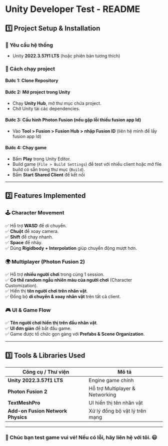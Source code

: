 # Unity Developer Test - README

## 1️⃣ Project Setup & Installation

### **🔹 Yêu cầu hệ thống**
- Unity **2022.3.57f1 LTS** (hoặc phiên bản tương thích)

### **🔹 Cách chạy project**
#### **Bước 1: Clone Repository**

#### **Bước 2: Mở project trong Unity**
- Chạy **Unity Hub**, mở thư mục chứa project.
- Chờ Unity tải các dependencies.

#### **Bước 3: Cấu hình Photon Fusion (nếu gặp lỗi thiếu fusion app Id)**
- Vào **Tool > Fusion > Fusion Hub > nhập Fusion ID** (liên hệ mình để lấy fusion app Id)

#### **Bước 4: Chạy game**
- Bấm **Play** trong Unity Editor.
- Build game (`File > Build Settings`) để test với nhiều client hoặc mở file build có sẵn trong thư mục (`Build`).
- Bấm **Start Shared Client** để kết nối

---

## 2️⃣ Features Implemented

### **🕹️ Character Movement**
✅ Hỗ trợ **WASD** để di chuyển.  
✅ **Chuột** để xoay camera.  
✅ **Shift** để chạy nhanh.  
✅ **Space** để nhảy.  
✅ Dùng **Rigidbody + Interpolation** giúp chuyển động mượt hơn.

### **🌍 Multiplayer (Photon Fusion 2)**
✅ Hỗ trợ **nhiều người chơi** trong cùng 1 session.  
✅ **Có thể random ngẫu nhiên màu của người chơi** (Character Customization).  
✅ Hiển thị **tên người chơi trên nhân vật**.  
✅ Đồng bộ **di chuyển & xoay nhân vật** trên tất cả client.  

### **🎮 UI & Game Flow**
✅ **Tên người chơi hiển thị trên đầu nhân vật**.  
✅ **UI đơn giản** để bắt đầu game.  
✅ Game được tổ chức gọn gàng với **Prefabs & Scene Organization**.

---

## 3️⃣ Tools & Libraries Used

| Công cụ / Thư viện  | Mô tả |
|--------------------|----------------------------------|
| **Unity 2022.3.57f1 LTS**  | Engine game chính |
| **Photon Fusion 2**  | Hỗ trợ Multiplayer & Networking |
| **TextMeshPro**  | UI hiển thị tên nhân vật |
| **Add-on Fusion Network Physics** | Xử lý đồng bộ vật lý trên mạng |

---

### 🚀 Chúc bạn test game vui vẻ! Nếu có lỗi, hãy liên hệ với tôi. 😃

